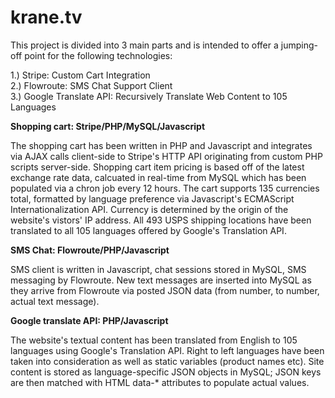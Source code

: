 # krane.tv
This project is divided into 3 main parts and is intended to offer a jumping-off point for the following technologies:

1.) Stripe: Custom Cart Integration<br>
2.) Flowroute: SMS Chat Support Client<br>
3.) Google Translate API: Recursively Translate Web Content to 105 Languages<br>

<b>Shopping cart: Stripe/PHP/MySQL/Javascript</b>

The shopping cart has been written in PHP and Javascript and integrates via AJAX calls client-side to Stripe's HTTP API originating from custom PHP scripts server-side. Shopping cart item pricing is based off of the latest exchange rate data, calcuated in real-time from MySQL which has been populated via a chron job every 12 hours. The cart supports 135 currencies total, formatted by language preference via Javascript's ECMAScript Internationalization API. Currency is determined by the origin of the website's vistors' IP address. All 493 USPS  shipping locations have been translated to all 105 languages offered by Google's Translation API.

<b>SMS Chat: Flowroute/PHP/Javascript</b>

SMS client is written in Javascript, chat sessions stored in MySQL, SMS messaging by Flowroute. New text messages are inserted into MySQL as they arrive from Flowroute via posted JSON data (from number, to number, actual text message). 

<b>Google translate API: PHP/Javascript</b> 

The website's textual content has been translated from English to 105 languages using Google's Translation API. Right to left languages have been taken into consideration as well as static variables (product names etc). Site content is stored as language-specific JSON objects in MySQL; JSON keys are then matched with HTML data-* attributes to populate actual values.
